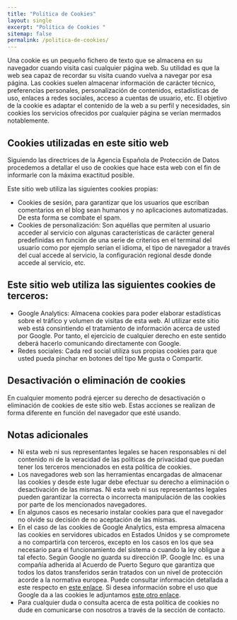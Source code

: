 ```yaml
---
title: "Política de Cookies"
layout: single
excerpt: "Política de Cookies "
sitemap: false
permalink: /politica-de-cookies/
---
```


Una cookie es un pequeño fichero de texto que se almacena en su navegador cuando visita casi cualquier página web. Su utilidad es que la web sea capaz de recordar su visita cuando vuelva a navegar por esa página. Las cookies suelen almacenar información de carácter técnico, preferencias personales, personalización de contenidos, estadísticas de uso, enlaces a redes sociales, acceso a cuentas de usuario, etc. El objetivo de la cookie es adaptar el contenido de la web a su perfil y necesidades, sin cookies los servicios ofrecidos por cualquier página se verían mermados notablemente.

## Cookies utilizadas en este sitio web

Siguiendo las directrices de la Agencia Española de Protección de Datos procedemos a detallar el uso de cookies que hace esta web con el fin de informarle con la máxima exactitud posible.

Este sitio web utiliza las siguientes cookies propias:

* Cookies de sesión, para garantizar que los usuarios que escriban comentarios en el blog sean humanos y no aplicaciones automatizadas. De esta forma se combate el spam.
* Cookies de personalización: Son aquéllas que permiten al usuario acceder al servicio con algunas características de carácter general predefinidas en función de una serie de criterios en el terminal del usuario como por ejemplo serian el idioma, el tipo de navegador a través del cual accede al servicio, la configuración regional desde donde accede al servicio, etc.

## Este sitio web utiliza las siguientes cookies de terceros:

* Google Analytics: Almacena cookies para poder elaborar estadísticas sobre el tráfico y volumen de visitas de esta web. Al utilizar este sitio web está consintiendo el tratamiento de información acerca de usted por Google. Por tanto, el ejercicio de cualquier derecho en este sentido deberá hacerlo comunicando directamente con Google.
* Redes sociales: Cada red social utiliza sus propias cookies para que usted pueda pinchar en botones del tipo Me gusta o Compartir.

## Desactivación o eliminación de cookies

En cualquier momento podrá ejercer su derecho de desactivación o eliminación de cookies de este sitio web. Estas acciones se realizan de forma diferente en función del navegador que esté usando.

## Notas adicionales

* Ni esta web ni sus representantes legales se hacen responsables ni del contenido ni de la veracidad de las políticas de privacidad que puedan tener los terceros mencionados en esta política de cookies.
* Los navegadores web son las herramientas encargadas de almacenar las cookies y desde este lugar debe efectuar su derecho a eliminación o desactivación de las mismas. Ni esta web ni sus representantes legales pueden garantizar la correcta o incorrecta manipulación de las cookies por parte de los mencionados navegadores.
* En algunos casos es necesario instalar cookies para que el navegador no olvide su decisión de no aceptación de las mismas.
* En el caso de las cookies de Google Analytics, esta empresa almacena las cookies en servidores ubicados en Estados Unidos y se compromete a no compartirla con terceros, excepto en los casos en los que sea necesario para el funcionamiento del sistema o cuando la ley obligue a tal efecto. Según Google no guarda su dirección IP. Google Inc. es una compañía adherida al Acuerdo de Puerto Seguro que garantiza que todos los datos transferidos serán tratados con un nivel de protección acorde a la normativa europea. Puede consultar información detallada a este respecto en [este enlace](http://safeharbor.export.gov/list.aspx). Si desea información sobre el uso que Google da a las cookies le adjuntamos [este otro enlace](https://developers.google.com/analytics/devguides/collection/analyticsjs/cookie-usage?hl=es&csw=1).
* Para cualquier duda o consulta acerca de esta política de cookies no dude en comunicarse con nosotros a través de la sección de contacto.
